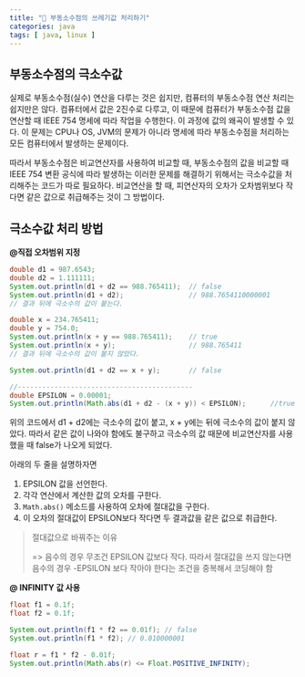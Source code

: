 ```yaml
---
title: "🍵 부동소수점의 쓰레기값 처리하기"
categories: java
tags: [ java, linux ]
---
```


## 부동소수점의 극소수값

실제로 부동소수점(실수) 연산을 다루는 것은 쉽지만, 컴퓨터의 부동소수점 연산 처리는 쉽지만은 않다. 컴퓨터에서 값은 2진수로 다루고, 이 때문에 컴퓨터가 부동소수점 값을 연산할 때 IEEE 754 명세에 따라 작업을 수행한다. 이 과정에 값의 왜곡이 발생할 수 있다. 이 문제는 CPU나 OS, JVM의 문제가 아니라 명세에 따라 부동소수점을 처리하는 모든 컴퓨터에서 발생하는 문제이다.  

따라서 부동소수점은 비교연산자를 사용하여 비교할 때, 부동소수점의 값을 비교할 때 IEEE 754 변환 공식에 따라 발생하는 이러한 문제를 해결하기 위해서는 극소수값을 처리해주는 코드가 따로 필요하다. 비교연산을 할 때, 피연산자의 오차가 오차범위보다 작다면 같은 값으로 취급해주는 것이 그 방법이다.



## 극소수값 처리 방법 

**@직접 오차범위 지정**

```java
double d1 = 987.6543;
double d2 = 1.111111;
System.out.println(d1 + d2 == 988.765411);	// false
System.out.println(d1 + d2);				// 988.7654110000001
// 결과 뒤에 극소수의 값이 붙는다.

double x = 234.765411;
double y = 754.0;
System.out.println(x + y == 988.765411);	// true
System.out.println(x + y);					// 988.765411
// 결과 뒤에 극소수의 값이 붙지 않았다.

System.out.println(d1 + d2 == x + y); 		// false

//-------------------------------------------
double EPSILON = 0.00001;
System.out.println(Math.abs(d1 + d2 - (x + y)) < EPSILON);		//true
```

위의 코드에서 d1 + d2에는 극소수의 값이 붙고,  x + y에는 뒤에 극소수의 값이 붙지 않았다. 따라서 같은 값이 나와야 함에도 불구하고 극소수의 값 때문에 비교연산자를 사용했을 때 false가 나오게 되었다.  

아래의 두 줄을 설명하자면

1. EPSILON  값을 선언한다. 
2. 각각 연산에서 계산한 값의 오차를 구한다.
3. `Math.abs()` 메소드를 사용하여 오차에 절대값을 구한다. 
4. 이 오차의 절대값이 EPSILON보다 작다면 두 결과값을 같은 값으로 취급한다.

> 절대값으로 바꿔주는 이유
>
> => 음수의 경우 무조건 EPSILON 값보다 작다. 따라서 절대값을 쓰지 않는다면 음수의 경우 -EPSILON 보다 작아야 한다는 조건을 중복해서 코딩해야 함 

**@ INFINITY 값 사용**

```java
float f1 = 0.1f;
float f2 = 0.1f;

System.out.println(f1 * f2 == 0.01f); // false
System.out.println(f1 * f2); // 0.010000001

float r = f1 * f2 - 0.01f;
System.out.println(Math.abs(r) <= Float.POSITIVE_INFINITY);
```


